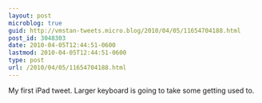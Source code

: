```yaml
---
layout: post
microblog: true
guid: http://vmstan-tweets.micro.blog/2010/04/05/11654704188.html
post_id: 3048303
date: 2010-04-05T12:44:51-0600
lastmod: 2010-04-05T12:44:51-0600
type: post
url: /2010/04/05/11654704188.html
---
```

My first iPad tweet. Larger keyboard is going to take some getting used to.
